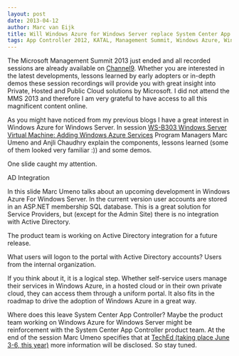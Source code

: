 ```yaml
---
layout: post
date: 2013-04-12
author: Marc van Eijk
title: Will Windows Azure for Windows Server replace System Center App Controller? 
tags: App Controller 2012, KATAL, Management Summit, Windows Azure, Windows Azure for Windows Server
---
```

The Microsoft Management Summit 2013 just ended and all recorded sessions are already available on [Channel9](http://channel9.msdn.com/Events/MMS/2013). Whether you are interested in the latest developments, lessons learned by early adopters or in-depth demos these session recordings will provide you with great insight into Private, Hosted and Public Cloud solutions by Microsoft. I did not attend the MMS 2013 and therefore I am very grateful to have access to all this magnificent content online.

As you might have noticed from my previous blogs I have a great interest in Windows Azure for Windows Server. In session [WS-B303 Windows Server Virtual Machine: Adding Windows Azure Services](http://channel9.msdn.com/Events/MMS/2013/WS-B303) Program Managers Marc Umeno and Anjli Chaudhry explain the components, lessons learned (some of them looked very familiar :)) and some demos.

One slide caught my attention.

AD Integration

In this slide Marc Umeno talks about an upcoming development in Windows Azure For Windows Server. In the current version user accounts are stored in an ASP.NET membership SQL database. This is a great solution for Service Providers, but (except for the Admin Site) there is no integration with Active Directory.

The product team is working on Active Directory integration for a future release.

What users will logon to the portal with Active Directory accounts? Users from the internal organization.

If you think about it, it is a logical step. Whether self-service users manage their services in Windows Azure, in a hosted cloud or in their own private cloud, they can access them through a uniform portal. It also fits in the roadmap to drive the adoption of Windows Azure in a great way.

Where does this leave System Center App Controller? Maybe the product team working on Windows Azure for Windows Server might be reinforcement with the System Center App Controller product team. At the end of the session Marc Umeno specifies that at [TechEd (taking place June 3-6, this year)](http://northamerica.msteched.com/) more information will be disclosed. So stay tuned.
